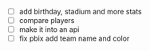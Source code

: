 - [ ] add birthday, stadium and more stats
- [ ] compare players
- [ ] make it into an api
- [ ] fix pbix add team name and color

